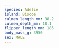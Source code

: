```yaml
---
species: Adelie
island: Biscoe
culmen_length_mm: 38.2
culmen_depth_mm: 18.1
flipper_length_mm: 185
body_mass_g: 3950
sex: MALE
---
```

